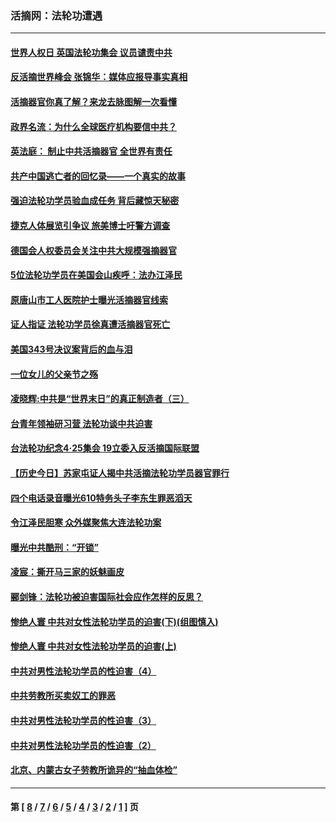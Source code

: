 ### 活摘网：法轮功遭遇
---
#### [世界人权日 英国法轮功集会 议员谴责中共](../../pages/nf5881/n13431763.md?02160430) 
#### [反活摘世界峰会 张锦华：媒体应报导事实真相](../../pages/nf5881/n13278502.md?02160430) 
#### [活摘器官你真了解？来龙去脉图解一次看懂](../../pages/nf5881/n13013820.md?02160430) 
#### [政界名流：为什么全球医疗机构要信中共？](../../pages/nf5881/n11945479.md?02160430) 
#### [英法庭： 制止中共活摘器官 全世界有责任](../../pages/nf5881/n11330691.md?02160430) 
#### [共产中国逃亡者的回忆录——一个真实的故事](../../pages/nf5881/n10918649.md?02160430) 
#### [强迫法轮功学员验血成任务 背后藏惊天秘密](../../pages/nf5881/n4252384.md?02160430) 
#### [捷克人体展览引争议 旅美博士吁警方调查](../../pages/nf5881/n9429187.md?02160430) 
#### [德国会人权委员会关注中共大规模强摘器官](../../pages/nf5881/n8418950.md?02160430) 
#### [5位法轮功学员在美国会山疾呼：法办江泽民](../../pages/nf5881/n8101519.md?02160430) 
#### [原唐山市工人医院护士曝光活摘器官线索](../../pages/nf5881/n8076384.md?02160430) 
#### [证人指证 法轮功学员徐真遭活摘器官死亡](../../pages/nf5881/n8042467.md?02160430) 
#### [美国343号决议案背后的血与泪](../../pages/nf5881/n8020684.md?02160430) 
#### [一位女儿的父亲节之殇](../../pages/nf5881/n8014122.md?02160430) 
#### [凌晓辉:中共是“世界末日”的真正制造者（三）](../../pages/nf5881/n4210333.md?02160430) 
#### [台青年领袖研习营 法轮功谈中共迫害](../../pages/nf5881/n4141857.md?02160430) 
#### [台法轮功纪念4‧25集会 19立委入反活摘国际联盟](../../pages/nf5881/n4141821.md?02160430) 
#### [【历史今日】苏家屯证人揭中共活摘法轮功学员器官罪行](../../pages/nf5881/n4135912.md?02160430) 
#### [四个电话录音曝光610特务头子李东生罪恶滔天](../../pages/nf5881/n4040060.md?02160430) 
#### [令江泽民胆寒 众外媒聚焦大连法轮功案](../../pages/nf5881/n3932671.md?02160430) 
#### [曝光中共酷刑：“开锁”](../../pages/nf5881/n3889373.md?02160430) 
#### [凌宸：撕开马三家的妖魅画皮](../../pages/nf5881/n3849369.md?02160430) 
#### [郦剑锋：法轮功被迫害国际社会应作怎样的反思？](../../pages/nf5881/n3824560.md?02160430) 
#### [惨绝人寰 中共对女性法轮功学员的迫害(下)(组图慎入)](../../pages/nf5881/n3816285.md?02160430) 
#### [惨绝人寰 中共对女性法轮功学员的迫害(上)](../../pages/nf5881/n3815374.md?02160430) 
#### [中共对男性法轮功学员的性迫害（4）](../../pages/nf5881/n3769144.md?02160430) 
#### [中共劳教所买卖奴工的罪恶](../../pages/nf5881/n3769378.md?02160430) 
#### [中共对男性法轮功学员的性迫害（3）](../../pages/nf5881/n3768231.md?02160430) 
#### [中共对男性法轮功学员的性迫害（2）](../../pages/nf5881/n3767211.md?02160430) 
#### [北京、内蒙古女子劳教所诡异的“抽血体检”](../../pages/nf5881/n3753158.md?02160430) 

---
#### 第 [ [8](./8.md?02160430) / [7](./7.md?02160430) / [6](./6.md?02160430) / [5](./5.md?02160430) / [4](./4.md?02160430) / [3](./3.md?02160430) / [2](./2.md?02160430) / [1](./1.md?02160430) ] 页
